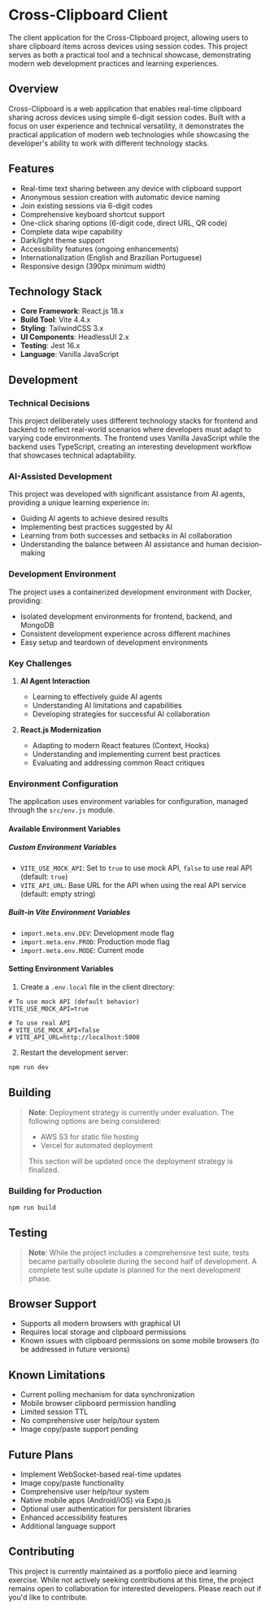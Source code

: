 # Cross-Clipboard Client

The client application for the Cross-Clipboard project, allowing users to share clipboard items across devices using session codes. This project serves as both a practical tool and a technical showcase, demonstrating modern web development practices and learning experiences.

## Overview

Cross-Clipboard is a web application that enables real-time clipboard sharing across devices using simple 6-digit session codes. Built with a focus on user experience and technical versatility, it demonstrates the practical application of modern web technologies while showcasing the developer's ability to work with different technology stacks.

## Features

- Real-time text sharing between any device with clipboard support
- Anonymous session creation with automatic device naming
- Join existing sessions via 6-digit codes
- Comprehensive keyboard shortcut support
- One-click sharing options (6-digit code, direct URL, QR code)
- Complete data wipe capability
- Dark/light theme support
- Accessibility features (ongoing enhancements)
- Internationalization (English and Brazilian Portuguese)
- Responsive design (390px minimum width)

## Technology Stack

- **Core Framework**: React.js 18.x
- **Build Tool**: Vite 4.4.x
- **Styling**: TailwindCSS 3.x
- **UI Components**: HeadlessUI 2.x
- **Testing**: Jest 16.x
- **Language**: Vanilla JavaScript

## Development

### Technical Decisions

This project deliberately uses different technology stacks for frontend and backend to reflect real-world scenarios where developers must adapt to varying code environments. The frontend uses Vanilla JavaScript while the backend uses TypeScript, creating an interesting development workflow that showcases technical adaptability.

### AI-Assisted Development

This project was developed with significant assistance from AI agents, providing a unique learning experience in:
- Guiding AI agents to achieve desired results
- Implementing best practices suggested by AI
- Learning from both successes and setbacks in AI collaboration
- Understanding the balance between AI assistance and human decision-making

### Development Environment

The project uses a containerized development environment with Docker, providing:
- Isolated development environments for frontend, backend, and MongoDB
- Consistent development experience across different machines
- Easy setup and teardown of development environments

### Key Challenges

1. **AI Agent Interaction**
   - Learning to effectively guide AI agents
   - Understanding AI limitations and capabilities
   - Developing strategies for successful AI collaboration

2. **React.js Modernization**
   - Adapting to modern React features (Context, Hooks)
   - Understanding and implementing current best practices
   - Evaluating and addressing common React critiques

### Environment Configuration

The application uses environment variables for configuration, managed through the `src/env.js` module.

#### Available Environment Variables

##### Custom Environment Variables
- `VITE_USE_MOCK_API`: Set to `true` to use mock API, `false` to use real API (default: `true`)
- `VITE_API_URL`: Base URL for the API when using the real API service (default: empty string)

##### Built-in Vite Environment Variables
- `import.meta.env.DEV`: Development mode flag
- `import.meta.env.PROD`: Production mode flag
- `import.meta.env.MODE`: Current mode

#### Setting Environment Variables

1. Create a `.env.local` file in the client directory:
```
# To use mock API (default behavior)
VITE_USE_MOCK_API=true

# To use real API
# VITE_USE_MOCK_API=false
# VITE_API_URL=http://localhost:5000
```

2. Restart the development server:
```bash
npm run dev
```

## Building

> **Note**: Deployment strategy is currently under evaluation. The following options are being considered:
> - AWS S3 for static file hosting
> - Vercel for automated deployment
> 
> This section will be updated once the deployment strategy is finalized.

### Building for Production

```bash
npm run build
```

## Testing

> **Note**: While the project includes a comprehensive test suite, tests became partially obsolete during the second half of development. A complete test suite update is planned for the next development phase.

## Browser Support

- Supports all modern browsers with graphical UI
- Requires local storage and clipboard permissions
- Known issues with clipboard permissions on some mobile browsers (to be addressed in future versions)

## Known Limitations

- Current polling mechanism for data synchronization
- Mobile browser clipboard permission handling
- Limited session TTL
- No comprehensive user help/tour system
- Image copy/paste support pending

## Future Plans

- Implement WebSocket-based real-time updates
- Image copy/paste functionality
- Comprehensive user help/tour system
- Native mobile apps (Android/iOS) via Expo.js
- Optional user authentication for persistent libraries
- Enhanced accessibility features
- Additional language support

## Contributing

This project is currently maintained as a portfolio piece and learning exercise. While not actively seeking contributions at this time, the project remains open to collaboration for interested developers. Please reach out if you'd like to contribute.
